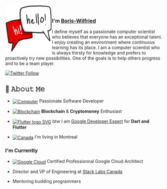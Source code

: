 <!--
**bwnyasse/bwnyasse** is a ✨ _special_ ✨ repository because its `README.md` (this file) appears on your GitHub profile.

Here are some ideas to get you started:

- 🔭 I’m currently working on ...
- 🌱 I’m currently learning ...
- 👯 I’m looking to collaborate on ...
- 🤔 I’m looking for help with ...
- 💬 Ask me about ...
- 📫 How to reach me: ...
- 😄 Pronouns: ...
- ⚡ Fun fact: ...
-->

<img align="left" width="150" height="150" alt="hi" src="hello.png"/>
<br>

### I'm [Boris-Wilfried][homepage]

I define myself as a passionate computer scientist who believes that everyone has an exceptional talent. I enjoy creating an environment where continuous learning has its place. I am a computer scientist who is always thirsty for knowledge and prefers to proactively try new possibilities.  One of the goals is to help others progress and to be a team player.

[![Twitter Follow](https://img.shields.io/twitter/follow/bwnyasse?color=%20%2300acee&label=Follow%20me%20on%20Twitter&style=for-the-badge)][twitter] 

## :book: 𝙰𝚋𝚘𝚞𝚝 𝙼𝚎

- [<img src="https://www.pngkit.com/png/full/143-1436083_computer-remix-big-image-png-clip-art-computer.png" height="30em" align="center" alt="Computer" title="Computer"/>](https://github.com/bwnyasse/) Passionate Software Developer

- [<img src="https://www.mgscreativa.com/images/stories/virtuemart/product/logo-blockchain6.png" height="30em" align="center" alt="Blockchain" title="Blockchain"/>]() 
 **Blockchain** & **Cryptomoney** Enthusiast 

- [<img src="https://cdn.iconscout.com/icon/free/png-256/flutter-3629369-3032362.png" height="30em" align="center" alt="Flutter logo SVG" title="Flutter logo SVG"/>](https://flutter.dev/) btw I am [Google Developer Expert](https://developers.google.com/community/experts/directory) for **Dart and Flutter**  

- [<img src="https://upload.wikimedia.org/wikipedia/commons/thumb/6/66/Flag_of_Canada_%28leaf%29.svg/985px-Flag_of_Canada_%28leaf%29.svg.png" height="30em" align="center" alt="Canada" title="Canada"/>](https://www.canada.ca/fr.html)  I'm living in Montreal  


### I'm Currently

- [<img src="https://cloud.google.com/_static/cloud/images/social-icon-google-cloud-1200-630.png" height="30em" align="center" alt="Google Cloud" title="Google Cloud"/>](https://cloud.google.com/) Certified Professionnal Google Cloud Architect  
 
- Director and VP of Engineering at [Stack Labs Canada]((https://stack-labs.com))

- Mentoring budding programmers

<!--
[![Top Languages](https://github-readme-stats.vercel.app/api/top-langs/?username=bwnyasse&layout=compact)][github]-->

[homepage]: https://bwnyasse.net
[twitter]: https://twitter.com/bwnyasse